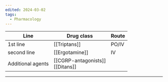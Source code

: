 ```yaml
---
edited: 2024-03-02
tags:
  - Pharmacology
---
```


| Line              | Drug class                          | Route |
| ----------------- | ----------------------------------- | ----- |
| 1st line          | [[Triptans]]                        | PO/IV |
| second line       | [[Ergotamine]]                      | IV    |
| Additional agents | [[CGRP-antagonists]] <br>[[Ditans]] |       |


---
